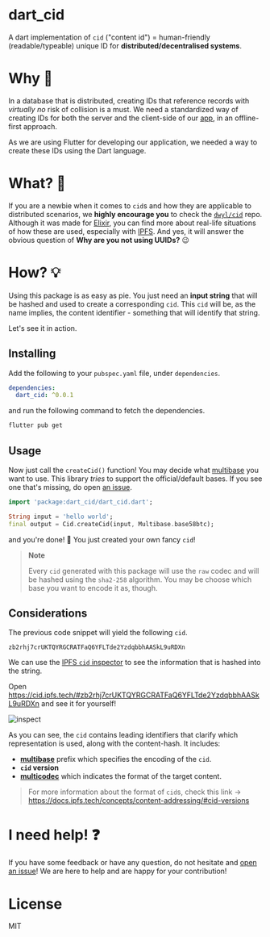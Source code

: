 # dart_cid

A dart implementation of 
`cid` ("content id") = human-friendly 
(readable/typeable) unique ID for **distributed/decentralised systems**.

# Why 🤷

In a database that is distributed,
creating IDs that reference records 
with *virtually no* risk of collision is a must.
We need a standardized way of creating
IDs for both the server and the client-side 
of our [app](https://github.com/dwyl/mvp),
in an offline-first approach.

As we are using Flutter for developing 
our application, we needed a way to create
these IDs using the Dart language.

# What? 🔐

If you are a newbie when it comes to 
`cid`s and how they are applicable 
to distributed scenarios,
we **highly encourage you**
to check the [`dwyl/cid`](https://github.com/dwyl/cid)
repo. 
Although it was made for [Elixir](https://github.com/dwyl/learn-elixir),
you can find more about real-life situations
of how these are used, 
especially with [IPFS](https://docs.ipfs.tech/concepts/content-addressing/#what-is-a-cid).
And yes, it will answer the
obvious question of 
**Why are you not using UUIDs?** :wink:

# How? 💡

Using this package is as easy as pie.
You just need an **input string** that will
be hashed and used to create a corresponding `cid`.
This `cid` will be, as the name implies, 
the content identifier - 
something that will identify that string.

Let's see it in action.

## Installing

Add the following to your 
`pubspec.yaml` file, under `dependencies`.

```yaml
dependencies:
  dart_cid: ^0.0.1
```

and run the following command 
to fetch the dependencies.

```sh
flutter pub get
```

## Usage

Now just call the `createCid()` function!
You may decide what 
[multibase](https://github.com/multiformats/multibase#multibase-table) 
you want to use.
This library *tries* to support the official/default bases.
If you see one that's missing,
do open 
[an issue](https://github.com/dwyl/dart_cid/issues?q=is%3Aissue+is%3Aopen+sort%3Aupdated-desc).


```dart
import 'package:dart_cid/dart_cid.dart';

String input = 'hello world';
final output = Cid.createCid(input, Multibase.base58btc);
```

and you're done! :tada:
You just created your own fancy `cid`!

> **Note**
>
> Every `cid` generated with this 
package will use the `raw` codec 
and will be hashed using the `sha2-258`
algorithm.
You may be choose which base you want to encode it as, though.

## Considerations

The previous code snippet 
will yield the following `cid`.

```
zb2rhj7crUKTQYRGCRATFaQ6YFLTde2YzdqbbhAASkL9uRDXn
```

We can use the 
[IPFS `cid` inspector](https://cid.ipfs.tech/#zb2rhj7crUKTQYRGCRATFaQ6YFLTde2YzdqbbhAASkL9uRDXn)
to see the information that is
hashed into the string.

Open https://cid.ipfs.tech/#zb2rhj7crUKTQYRGCRATFaQ6YFLTde2YzdqbbhAASkL9uRDXn
and see it for yourself!

![inspect](https://user-images.githubusercontent.com/17494745/204067869-f9aa9dbc-13d3-4d64-a94c-c45e9dc3dd78.png)


As you can see, 
the `cid` contains leading identifiers
that clarify which representation is used, 
along with the content-hash. 
It includes:
- [**multibase**](https://github.com/multiformats/multibase)
prefix which specifies the encoding of the `cid`.
- **`cid` version**
- [**multicodec**](https://github.com/multiformats/multicodec)
which indicates the format of the target content.

> For more information about the
> format of `cid`s,
> check this link -> 
> https://docs.ipfs.tech/concepts/content-addressing/#cid-versions


# I need help! ❓

If you have some feedback
or have any question,
do not hesitate and
[open an issue](https://github.com/dwyl/dart_cid/issues)!
We are here to help and are
happy for your contribution!

# License
MIT